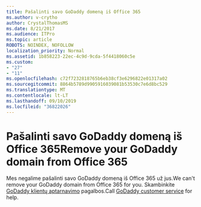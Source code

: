 ```yaml
---
title: Pašalinti savo GoDaddy domeną iš Office 365
ms.author: v-crytho
author: CrystalThomasMS
ms.date: 8/21/2017
ms.audience: ITPro
ms.topic: article
ROBOTS: NOINDEX, NOFOLLOW
localization_priority: Normal
ms.assetid: 1b858223-22ec-4c9d-9cda-5f4418060c5e
ms.custom:
- "27"
- "11"
ms.openlocfilehash: c72f7232818765b6eb38cf3e6296822e01317a02
ms.sourcegitcommit: 8864b5789d9905916039081b53530c7e6d8bc529
ms.translationtype: MT
ms.contentlocale: lt-LT
ms.lasthandoff: 09/10/2019
ms.locfileid: "36822026"
---
```

# <a name="remove-your-godaddy-domain-from-office-365"></a><span data-ttu-id="2719d-102">Pašalinti savo GoDaddy domeną iš Office 365</span><span class="sxs-lookup"><span data-stu-id="2719d-102">Remove your GoDaddy domain from Office 365</span></span>

<span data-ttu-id="2719d-103">Mes negalime pašalinti savo GoDaddy domeną iš Office 365 už jus.</span><span class="sxs-lookup"><span data-stu-id="2719d-103">We can't remove your GoDaddy domain from Office 365 for you.</span></span> <span data-ttu-id="2719d-104">Skambinkite [GoDaddy klientų aptarnavimo](https://aka.ms/contact-godaddy) pagalbos.</span><span class="sxs-lookup"><span data-stu-id="2719d-104">Call [GoDaddy customer service](https://aka.ms/contact-godaddy) for help.</span></span>
  